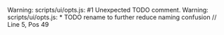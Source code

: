Warning: scripts/ui/opts.js:  #1 Unexpected TODO comment.
Warning: scripts/ui/opts.js:     * TODO rename to further reduce naming confusion // Line 5, Pos 49
